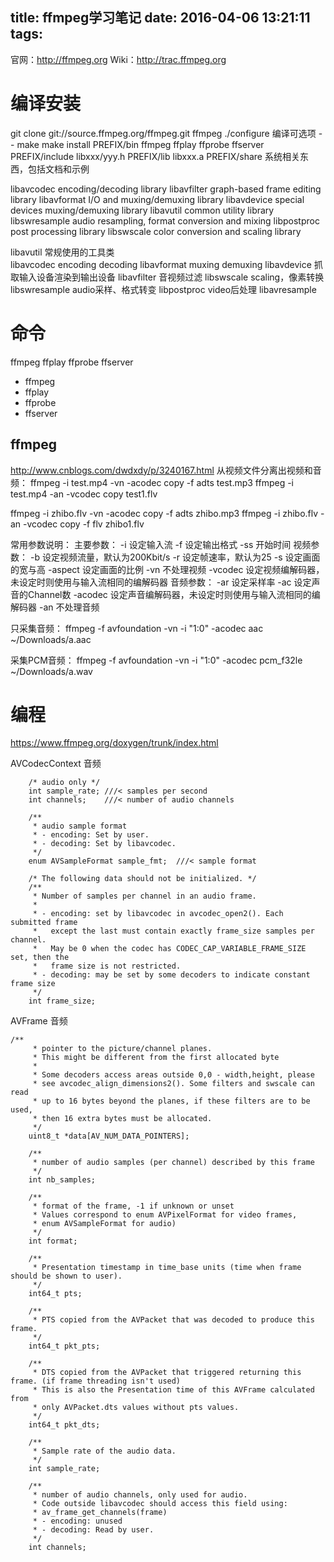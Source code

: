 title: ffmpeg学习笔记
date: 2016-04-06 13:21:11
tags:
---
官网：http://ffmpeg.org
Wiki：http://trac.ffmpeg.org

<!-- more -->

# 编译安装
git clone git://source.ffmpeg.org/ffmpeg.git ffmpeg
./configure
编译可选项 --
make
make install
PREFIX/bin ffmpeg   ffplay   ffprobe  ffserver
PREFIX/include libxxx/yyy.h
PREFIX/lib libxxx.a
PREFIX/share 系统相关东西，包括文档和示例

libavcodec encoding/decoding library
libavfilter graph-based frame editing library
libavformat I/O and muxing/demuxing library
libavdevice special devices muxing/demuxing library
libavutil common utility library
libswresample audio resampling, format conversion and mixing
libpostproc post processing library
libswscale color conversion and scaling library

libavutil 常规使用的工具类     
libavcodec     encoding decoding
libavformat    muxing demuxing
libavdevice    抓取输入设备渲染到输出设备
libavfilter       音视频过滤
libswscale     scaling，像素转换 
libswresample   audio采样、格式转变
libpostproc  video后处理
libavresample 

# 命令
ffmpeg   ffplay   ffprobe  ffserver
- ffmpeg   
- ffplay   
- ffprobe  
- ffserver
## ffmpeg
http://www.cnblogs.com/dwdxdy/p/3240167.html
从视频文件分离出视频和音频：
ffmpeg -i test.mp4 -vn -acodec copy -f adts test.mp3
ffmpeg -i test.mp4 -an -vcodec copy  test1.flv

ffmpeg -i zhibo.flv -vn -acodec copy -f adts zhibo.mp3
ffmpeg -i zhibo.flv -an -vcodec copy -f flv zhibo1.flv

常用参数说明：
主要参数：
-i 设定输入流
-f 设定输出格式
-ss 开始时间
视频参数：
-b 设定视频流量，默认为200Kbit/s
-r 设定帧速率，默认为25
-s 设定画面的宽与高
-aspect 设定画面的比例
-vn 不处理视频
-vcodec 设定视频编解码器，未设定时则使用与输入流相同的编解码器
音频参数：
-ar 设定采样率
-ac 设定声音的Channel数
-acodec 设定声音编解码器，未设定时则使用与输入流相同的编解码器
-an 不处理音频

只采集音频：
ffmpeg -f avfoundation -vn -i "1:0" -acodec aac ~/Downloads/a.aac

采集PCM音频： 
ffmpeg -f avfoundation -vn -i "1:0" -acodec pcm_f32le ~/Downloads/a.wav


# 编程
https://www.ffmpeg.org/doxygen/trunk/index.html

AVCodecContext 音频
```
    /* audio only */
    int sample_rate; ///< samples per second
    int channels;    ///< number of audio channels

    /**
     * audio sample format
     * - encoding: Set by user.
     * - decoding: Set by libavcodec.
     */
    enum AVSampleFormat sample_fmt;  ///< sample format

    /* The following data should not be initialized. */
    /**
     * Number of samples per channel in an audio frame.
     *
     * - encoding: set by libavcodec in avcodec_open2(). Each submitted frame
     *   except the last must contain exactly frame_size samples per channel.
     *   May be 0 when the codec has CODEC_CAP_VARIABLE_FRAME_SIZE set, then the
     *   frame size is not restricted.
     * - decoding: may be set by some decoders to indicate constant frame size
     */
    int frame_size;
```
AVFrame 音频
```
/**
     * pointer to the picture/channel planes.
     * This might be different from the first allocated byte
     *
     * Some decoders access areas outside 0,0 - width,height, please
     * see avcodec_align_dimensions2(). Some filters and swscale can read
     * up to 16 bytes beyond the planes, if these filters are to be used,
     * then 16 extra bytes must be allocated.
     */
    uint8_t *data[AV_NUM_DATA_POINTERS];

    /**
     * number of audio samples (per channel) described by this frame
     */
    int nb_samples;

    /**
     * format of the frame, -1 if unknown or unset
     * Values correspond to enum AVPixelFormat for video frames,
     * enum AVSampleFormat for audio)
     */
    int format;

    /**
     * Presentation timestamp in time_base units (time when frame should be shown to user).
     */
    int64_t pts;

    /**
     * PTS copied from the AVPacket that was decoded to produce this frame.
     */
    int64_t pkt_pts;

    /**
     * DTS copied from the AVPacket that triggered returning this frame. (if frame threading isn't used)
     * This is also the Presentation time of this AVFrame calculated from
     * only AVPacket.dts values without pts values.
     */
    int64_t pkt_dts;

    /**
     * Sample rate of the audio data.
     */
    int sample_rate;

    /**
     * number of audio channels, only used for audio.
     * Code outside libavcodec should access this field using:
     * av_frame_get_channels(frame)
     * - encoding: unused
     * - decoding: Read by user.
     */
    int channels;




```